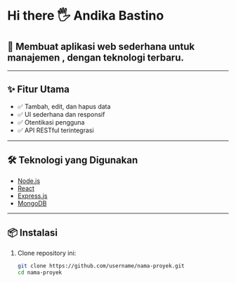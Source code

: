 # Hi there 🖐️ Andika Bastino

## 🚀 Membuat aplikasi web sederhana untuk manajemen , dengan teknologi terbaru.

---

## ✨ Fitur Utama
- ✅ Tambah, edit, dan hapus data
- ✅ UI sederhana dan responsif
- ✅ Otentikasi pengguna
- ✅ API RESTful terintegrasi

---

## 🛠️ Teknologi yang Digunakan
- [Node.js](https://nodejs.org/)
- [React](https://react.dev/)
- [Express.js](https://expressjs.com/)
- [MongoDB](https://www.mongodb.com/)

---

## 📦 Instalasi
1. Clone repository ini:
   ```bash
   git clone https://github.com/username/nama-proyek.git
   cd nama-proyek

<!--
**agtusasiandika-gif/agtusasiandika-gif** is a ✨ _special_ ✨ repository because its `README.md` (this file) appears on your GitHub profile.

Here are some ideas to get you started:

- 🔭 I’m currently working on ...
- 🌱 I’m currently learning ...
- 👯 I’m looking to collaborate on ...
- 🤔 I’m looking for help with ...
- 💬 Ask me about ...
- 📫 How to reach me: ...
- 😄 Pronouns: ...
- ⚡ Fun fact: ...
-->
